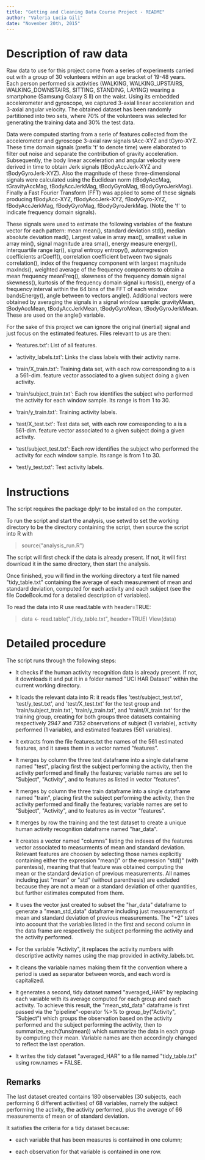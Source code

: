 ```yaml
---
title: "Getting and Cleaning Data Course Project - README"
author: "Valeria Lucia Gili"
date: "November 20th, 2015"
---
```



# Description of raw data


Raw data to use for this project come from a series of experiments carried out with a group of 30 volunteers within an age bracket of 19-48 years. Each person performed six activities (WALKING, WALKING_UPSTAIRS, WALKING_DOWNSTAIRS, SITTING, STANDING, LAYING) wearing a smartphone (Samsung Galaxy S II) on the waist. Using its embedded accelerometer and gyroscope, we captured 3-axial linear acceleration and 3-axial angular velocity. The obtained dataset has been randomly partitioned into two sets, where 70% of the volunteers was selected for generating the training data and 30% the test data. 

Data were computed starting from a serie of features collected from the accelerometer and gyroscope 3-axial raw signals tAcc-XYZ and tGyro-XYZ. These time domain signals (prefix 't' to denote time) were elaborated to filter out noise and separate the contribution of gravity acceleration. Subsequently, the body linear acceleration and angular velocity were derived in time to obtain Jerk signals (tBodyAccJerk-XYZ and tBodyGyroJerk-XYZ). Also the magnitude of these three-dimensional signals were calculated using the Euclidean norm (tBodyAccMag, tGravityAccMag, tBodyAccJerkMag, tBodyGyroMag, tBodyGyroJerkMag). Finally a Fast Fourier Transform (FFT) was applied to some of these signals producing fBodyAcc-XYZ, fBodyAccJerk-XYZ, fBodyGyro-XYZ, fBodyAccJerkMag, fBodyGyroMag, fBodyGyroJerkMag. (Note the 'f' to indicate frequency domain signals).

These signals were used to estimate the following variables of the feature vector for each pattern: mean mean(), standard deviation std(), median absolute deviation mad(), Largest value in array max(), smallest value in array min(), signal magnitude area sma(), energy measure energy(), interquartile range iqr(), signal entropy entropy(), autorregresion coefficients arCoeff(), correlation coefficient between two signals correlation(), index of the frequency component with largest magnitude maxInds(), weighted average of the frequency components to obtain a mean frequency meanFreq(), skewness of the frequency domain signal skewness(), kurtosis of the frequency domain signal kurtosis(), energy of a frequency interval within the 64 bins of the FFT of each window bandsEnergy(), angle between to vectors angle(). Additional vectors were obtained by averaging the signals in a signal window sample: gravityMean, tBodyAccMean, tBodyAccJerkMean, tBodyGyroMean, tBodyGyroJerkMean. These are used on the angle() variable.

For the sake of this project we can ignore the original (inertial) signal and just focus on the estimated features. Files relevant to us are then:

- 'features.txt': List of all features.

- 'activity_labels.txt': Links the class labels with their activity name.

- 'train/X_train.txt': Training data set, with each row corresponding to a is a 561-dim. feature vector associated to a given subject doing a given activity.

- 'train/subject_train.txt': Each row identifies the subject who performed the activity for each window sample. Its range is from 1 to 30. 

- 'train/y_train.txt': Training activity labels.

- 'test/X_test.txt': Test data set, with each row corresponding to a is a 561-dim. feature vector associated to a given subject doing a given activity.

- 'test/subject_test.txt': Each row identifies the subject who performed the activity for each window sample. Its range is from 1 to 30. 

- 'test/y_test.txt': Test activity labels.


# Instructions

The script requires the package dplyr to be installed on the computer.

To run the script and start the analysis, use setwd to set the working directory to be the directory containing the script, then source the script into R with 
> source("analysis_run.R")

The script will first check if the data is already present. If not, it will first download it in the same directory, then start the analysis.

Once finished, you will find in the working directory a text file named "tidy_table.txt" containing the average of each measurement of mean and standard deviation, computed for each activity and each subject (see the file CodeBook.md for a detailed description of variables).

To read the data into R use read.table with header=TRUE:
> data <- read.table("./tidy_table.txt", header=TRUE)
> View(data)

# Detailed procedure

The script runs through the following steps:

* It checks if the human activity recognition data is already present. If not, it downloads it and put it in a folder named "UCI HAR Dataset" within the current working directory.

* It loads the relevant data into R: it reads files 'test/subject_test.txt', 'test/y_test.txt', and 'test/X_test.txt' for the test group and 'train/subject_train.txt', 'train/y_train.txt', and 'traint/X_train.txt' for the training group, creating for both groups three datasets containing respectively 2947 and 7352 observations of subject (1 variable), activity performed (1 variable), and estimated features (561 variables).

* It extracts from the file features.txt the names of the 561 estimated features, and it saves them in a vector named "features".

* It merges by column the three test dataframe into a single dataframe named "test", placing first the subject performing the activity, then the activity performed and finally the features; variable names are set to "Subject", "Activity", and to features as listed in vector "features".

* It merges by column the three train dataframe into a single dataframe named "train", placing first the subject performing the activity, then the activity performed and finally the features; variable names are set to "Subject", "Activity", and to features as in vector "features".

* It merges by row the training and the test dataset to create a unique human activity recognition dataframe named "har_data".

* It creates a vector named "columns" listing the indexes of the features vector associated to measurments of mean and standard deviation. Relevant features are choosen by selecting those names explicitly containing either the expression "mean()" or the expression "std()" (with parentesis), meaning that that feature was obtained computing the mean or the standard deviation of previous measurements. All names including just "mean" or "std" (without parenthesis) are excluded because they are not a mean or a standard deviation of other quantities, but further estimates computed from them.

* It uses the vector just created to subset the "har_data" dataframe to generate a "mean_std_data" dataframe including just measurements of mean and standard deviation of previous measurements. The "+2" takes into account that the variables listed in the first and second column in the data frame are respectively the subject performing the activity and the activity performed.

* For the variable "Activity", it replaces the activity numbers with descriptive activity names using the map provided in activity_labels.txt.

* It cleans the variable names making them fit the convention where a period is used as separator between words, and each word is capitalized.

* It generates a second, tidy dataset named "averaged_HAR" by replacing each variable with its average computed for each group and each activity. To achieve this result, the "mean_std_data" dataframe is first passed via the "pipeline"-operator %>% to group_by("Activity", "Subject") which groups the observation based on the activity performed and the subject performing the activity, then to summarize_each(funs(mean)) which summarize the data in each group by computing their mean. Variable names are then accordingly changed to reflect the last operation.

* It writes the tidy dataset "averaged_HAR" to a file named "tidy_table.txt" using row.names = FALSE.


## Remarks

The last dataset created contains 180 observables (30 subjects, each performing 6 different activities) of 68 variables, namely the subject performing the activity, the activity performed, plus the average of 66 measurements of mean or of standard deviation. 

It satisfies the criteria for a tidy dataset because:

- each variable that has been measures is contained in one column;

- each observation for that variable is contained in one row.
